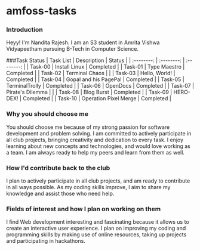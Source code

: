 # amfoss-tasks
### Introduction
Heyy! I'm Nandita Rajesh. I am an S3 student in Amrita Vishwa Vidyapeetham pursuing B-Tech in Computer Science.

###Task Status
| Task List | Description | Status |
| :--------: | :--------: | :--------: |
| Task-00 | Install Linux | Completed |
| Task-01 | Type Maestro | Completed |
| Task-02 | Terminal Chaos |  |
| Task-03 | Hello, World! | Completed |
| Task-04 | Gopal and his PagePal | Completed |
| Task-05 | TerminalTrolly | Completed |
| Task-06 | OpenDocs | Completed |
| Task-07 | Pirate's Dilemma |  |
| Task-08 | Blog Burst | Completed |
| Task-09 | HERO-DEX! | Completed |
| Task-10 | Operation Pixel Merge | Completed |


### Why you should choose me
You should choose me because of my strong passion for software development and problem solving. I am committed to actively participate in all club projects, bringing creativity and dedication to every task. I enjoy learning about new concepts and  technologies, and would love working as a team. I am always ready to help my peers and learn from them as well. 

### How I'd contribute back to the club
I plan to actively participate in all club projects, and am ready to contribute in all ways possible. As my coding skills improve, I aim to share my knowledge and assist those who need help.

### Fields of interest and how I plan on working on them
I find Web development interesting and fascinating because it allows us to create an interactive user experience. I plan on improving my coding and programming skills by making use of online resources, taking up projects and participating in hackathons.

